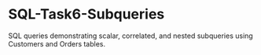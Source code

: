 # SQL-Task6-Subqueries
SQL queries demonstrating scalar, correlated, and nested subqueries using Customers and Orders tables.
